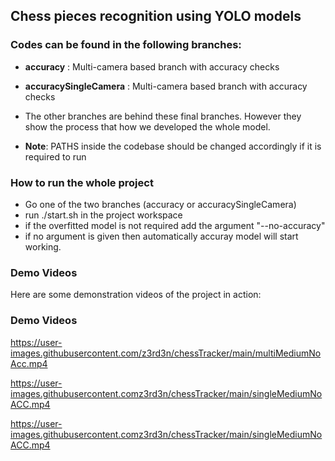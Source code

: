 ## Chess pieces recognition using YOLO models

### Codes can be found in the following branches:
- **accuracy** : Multi-camera based branch with accuracy checks 
- **accuracySingleCamera** : Multi-camera based branch with accuracy checks 

- The other branches are behind these final branches. However they show the process that how we developed the whole model.

- **Note**: PATHS inside the codebase should be changed accordingly if it is required to run

### How to run the whole project
- Go one of the two branches (accuracy or accuracySingleCamera)
- run ./start.sh in the project workspace
- if the overfitted model is not required add the argument "--no-accuracy"
- if no argument is given then automatically accuray model will start working.


### Demo Videos
Here are some demonstration videos of the project in action:


### Demo Videos

https://user-images.githubusercontent.com/z3rd3n/chessTracker/main/multiMediumNoAcc.mp4

https://user-images.githubusercontent.comz3rd3n/chessTracker/main/singleMediumNoACC.mp4

https://user-images.githubusercontent.comz3rd3n/chessTracker/main/singleMediumNoACC.mp4

